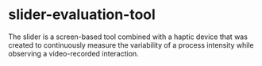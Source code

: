 # slider-evaluation-tool
The slider is a screen-based tool combined with a haptic device that was created to continuously measure the variability of a process intensity while observing a video-recorded interaction. 
